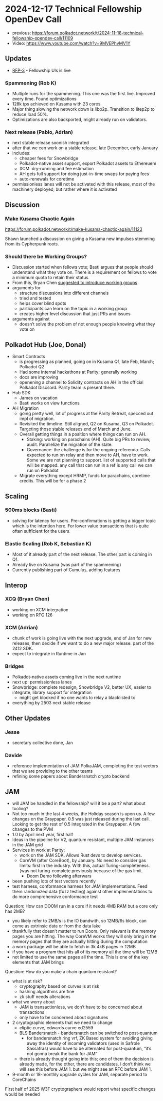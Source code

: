 # 2024-12-17 Technical Fellowship OpenDev Call

- previous: https://forum.polkadot.network/t/2024-11-18-technical-fellowship-opendev-call/11109
- Video: https://www.youtube.com/watch?v=9MVEPhvMV1Y

## Updates

- [RFP-3](https://github.com/polkadot-fellows/RFPs/blob/main/rfp/0003-fellowship-uis.md) - Fellowship UIs is live

### Spammening (Rob K)

- Multiple runs for the spammening. This one was the first live. Improved every time. Found optimizations
- 128k tps achieved on Kusama with 23 cores.
- Major thing slowing the network down is libp2p. Transition to litep2p to reduce load 50%.
- Optimizations are also backported, might already run on validators.

### Next release (Pablo, Adrian)

- next stable release soonish integrated
- after that we can work on a stable release, late December, early January
- includes:
    - cheaper fees for Snowbridge
    - Polkadot-native asset support, export Polkadot assets to Ethereuem
    - XCM: dry-running and fee estimation
    - AH gets full support for doing just-in-time swaps for paying fees
    - auto-renewals for coretime
- permissionless lanes will not be activated with this release, most of the machinery deployed, but rather where it is activated

## Discussion

### Make Kusama Chaotic Again

https://forum.polkadot.network/t/make-kusama-chaotic-again/11123

Shawn launched a discussion on giving a Kusama new impulses stemming from its Cypherpunk roots.

### Should there be Working Groups?

- Discussion started when fellows vote; Basti argues that people should understand what they vote on. There is a requirement on fellows to vote a minimum quota to retain their status.
- From this, Bryan Chen [suggested to introduce working groups](https://github.com/polkadot-fellows/help-center/issues/12)
- arguments for
    - structure discussions into different channels
    - tried and tested
    - helps cover blind spots
    - participants can learn on the topic in a working group
    - creates higher level discussion that just PRs and issues
- arguments against
    - doesn’t solve the problem of not enough people knowing what they vote on

## Polkadot Hub (Joe, Donal)

- Smart Contracts
    - is progressing as planned, going on in Kusama Q1, late Feb, March; Polkadot Q2
    - Had some internal hackathons at Parity; generally working
    - docs are improving
    - openening a channel to Solidity contracts on AH in the official Polkadot Discsord. Parity team is present there.
- Hub SDK
    - James on vacation
    - Basti works on view functions
- AH Migration
    - going pretty well, lot of progress at the Parity Retreat, specced out impl of migration.
    - Revisited the timeline. Still aligned, Q2 on Kusama, Q3 on Polkadot. Targeting those stable releases end of March and June.
    - Overall getting things in a position where things can run on AH.
        - Staking: working on parachains (AH). Quite big PRs to review, audit. Parallelize the migration of the state.
        - Governance: the challenge is for the ongoing referenda. Calls expected to run on relay and then move to AH, have to work. Some we are not planning to support. list of supported calls that will be mapped. any call that can run in a ref is any call we can run on Polkadot
    - Migrate everything except HRMP, funds for parachains, coretime credits. This will be for a phase 2

## Scaling

### 500ms blocks (Basti)

- solving for latency for users. Pre-confirmations is getting a bigger topic which is the intention here. For lower value transactions that is quite often sufficient for the users.

### Elastic Scaling (Rob K, Sebastian K)

- Most of it already part of the next release. The other part is coming in Q1.
- Already live on Kusama (was part of the spammening)
- Currently publishing part of Cumulus, adding features

## Interop

### XCQ (Bryan Chen)

- working on XCM integration
- working on RFC 126

### XCM (Adrian)

- chunk of work is going live with the next upgrade, end of Jan for new releases, then decide if we want to do a new major release. part of the 2412 SDK.
- expect to integrate in Runtime in Jan

### Bridges

- Polkadot-native assets coming live in the next runtime
- next up: permissionless lanes
- Snowbridge: complete redesign, Snowbridge V2, better UX, easier to integrate, library support for integration
    - might get blocked if no one wants to relay a blacklisted tx
- everything by 2503 next stable release

## Other Updates

### Jesse

- secretary collective done, Jan

### Davide

- reference implementation of JAM PolkaJAM, completing the test vectors that we are providing to the other teams
- refining some papers about Bandersnatch crypto backend

## JAM

- will JAM be handled in the fellowship? will it be a part? what about tooling?
- Not too much in the last 4 weeks, the Holiday season is upon us. A few changes on the Graypaper. 0.5 was just released during the last call. Looking to get the rest of 0.5 integrated in the Graypaper. A few changes to the PVM
- 1.0 by April next year, first half
- Ideas in the pipeline for V2, quantum resistant, multiple JAM instances in the JAM grid
- Services in work at Parity:
    - work on the JAM SDK. Allows Rust devs to develop services.
    - CoreVM (after CoreBoot), by January. No need to consider gas limits: first in the industry. With this, actual Turing-completeness. (was not turing-complete previously because of the gas limit.
        - Doom Demo following afterwars
- been pushing lots of test vectors recently
- test harness, conformance harness for JAM implementations. Feed them randomized data (fuzz testing) against other implementations to do more comprehensive conformance test

Question: How can DOOM run in a core if it needs 4MB RAM but a core only has 2MB?

- you likely refer to 2MB/s is the IO bandwith, so 12MB/6s block, can come as extrinsic data or from the data lake
- thankfully that doesn’t matter to run Doom. Only relevant is the memory pages you are hitting. The way CoreVM works they will only bring in the memory pages that they are actually hitting during the computation
- a work package will be able to fetch in 3k 4kB pages → 12MB
- if you have a program that hits all of its memory all the time will be 12MB
- not limited to use the same pages all the time. This is one of the key elements that JAM brings

Question: How do you make a chain quantum resistant?

- what is at risk?
    - cryptography based on curves is at risk
    - hashing algorithms are fine
    - zk stuff needs alterations
- what we worry about
    - JAM is transactionless, we don’t have to be concerned about transactions
    - only have to be concerned about signatures
- 2 cryptographic elements that we need to change
    - eliptic curve, edwards curve ed2559
    - BLS Bandersnatch - bandersnatch can be switched to post-quantum
        - for bandersnatch ring vrf, ZK Based system for avoiding giving away the identity of incoming validators (used in Safrole Sassafras) would have to be alternated for post-quantum, “it’s not gonna break the bank for JAM”
    - there is already thought going into this; one of them the decision is already made, for the other, there are candidates. I don’t think we will see this before JAM 1. but we might see an RFC before JAM 1.
- 9-month or 18-monthly upgrade cycles for JAM, separate period to CoreChains

First half of 2025 W3F cryptographers would report what specific changes would be needed
